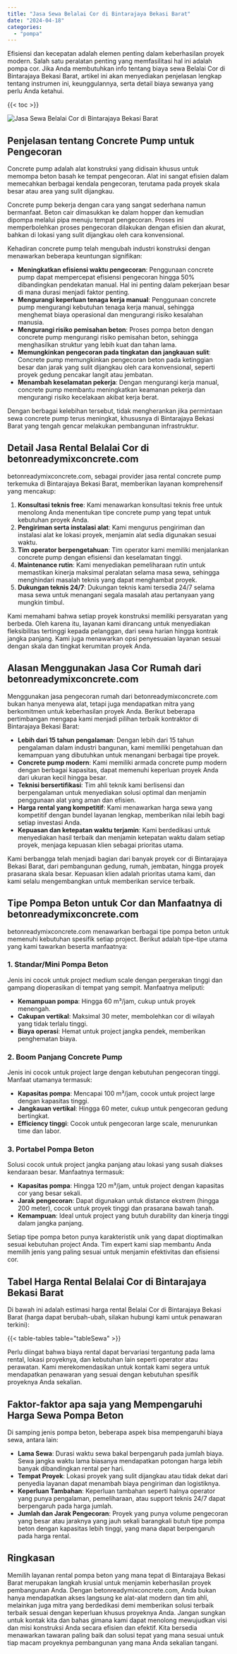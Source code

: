 ```yaml
---
title: "Jasa Sewa Belalai Cor di Bintarajaya Bekasi Barat"
date: "2024-04-18"
categories: 
  - "pompa"
---
```


Efisiensi dan kecepatan adalah elemen penting dalam keberhasilan proyek modern. Salah satu peralatan penting yang memfasilitasi hal ini adalah pompa cor. Jika Anda membutuhkan info tentang biaya sewa Belalai Cor di Bintarajaya Bekasi Barat, artikel ini akan menyediakan penjelasan lengkap tentang instrumen ini, keunggulannya, serta detail biaya sewanya yang perlu Anda ketahui.

{{< toc >}}

![Jasa Sewa Belalai Cor di Bintarajaya Bekasi Barat](https://betoncor8.github.io/pump/concrete-pump%20(3).png)

## Penjelasan tentang Concrete Pump untuk Pengecoran

Concrete pump adalah alat konstruksi yang didisain khusus untuk memompa beton basah ke tempat pengecoran. Alat ini sangat efisien dalam memecahkan berbagai kendala pengecoran, terutama pada proyek skala besar atau area yang sulit dijangkau.

Concrete pump bekerja dengan cara yang sangat sederhana namun bermanfaat. Beton cair dimasukkan ke dalam hopper dan kemudian dipompa melalui pipa menuju tempat pengecoran. Proses ini memperbolehkan proses pengecoran dilakukan dengan efisien dan akurat, bahkan di lokasi yang sulit dijangkau oleh cara konvensional.

Kehadiran concrete pump telah mengubah industri konstruksi dengan menawarkan beberapa keuntungan signifikan:

- **Meningkatkan efisiensi waktu pengecoran**: Penggunaan concrete pump dapat mempercepat efisiensi pengecoran hingga 50% dibandingkan pendekatan manual. Hal ini penting dalam pekerjaan besar di mana durasi menjadi faktor penting.
- **Mengurangi keperluan tenaga kerja manual**: Penggunaan concrete pump mengurangi kebutuhan tenaga kerja manual, sehingga menghemat biaya operasional dan mengurangi risiko kesalahan manusia.
- **Mengurangi risiko pemisahan beton**: Proses pompa beton dengan concrete pump mengurangi risiko pemisahan beton, sehingga menghasilkan struktur yang lebih kuat dan tahan lama.
- **Memungkinkan pengecoran pada tingkatan dan jangkauan sulit**: Concrete pump memungkinkan pengecoran beton pada ketinggian besar dan jarak yang sulit dijangkau oleh cara konvensional, seperti proyek gedung pencakar langit atau jembatan.
- **Menambah keselamatan pekerja**: Dengan mengurangi kerja manual, concrete pump membantu meningkatkan keamanan pekerja dan mengurangi risiko kecelakaan akibat kerja berat.

Dengan berbagai kelebihan tersebut, tidak mengherankan jika permintaan sewa concrete pump terus meningkat, khususnya di Bintarajaya Bekasi Barat yang tengah gencar melakukan pembangunan infrastruktur.

## Detail Jasa Rental Belalai Cor di betonreadymixconcrete.com

betonreadymixconcrete.com, sebagai provider jasa rental concrete pump terkemuka di Bintarajaya Bekasi Barat, memberikan layanan komprehensif yang mencakup:

1. **Konsultasi teknis free**: Kami menawarkan konsultasi teknis free untuk menolong Anda menentukan tipe concrete pump yang tepat untuk kebutuhan proyek Anda.
2. **Pengiriman serta instalasi alat**: Kami mengurus pengiriman dan instalasi alat ke lokasi proyek, menjamin alat sedia digunakan sesuai waktu.
3. **Tim operator berpengetahuan**: Tim operator kami memiliki menjalankan concrete pump dengan efisiensi dan keselamatan tinggi.
4. **Maintenance rutin**: Kami menyediakan pemeliharaan rutin untuk memastikan kinerja maksimal peralatan selama masa sewa, sehingga menghindari masalah teknis yang dapat menghambat proyek.
5. **Dukungan teknis 24/7**: Dukungan teknis kami tersedia 24/7 selama masa sewa untuk menangani segala masalah atau pertanyaan yang mungkin timbul.

Kami memahami bahwa setiap proyek konstruksi memiliki persyaratan yang berbeda. Oleh karena itu, layanan kami dirancang untuk menyediakan fleksibilitas tertinggi kepada pelanggan, dari sewa harian hingga kontrak jangka panjang. Kami juga menawarkan opsi penyesuaian layanan sesuai dengan skala dan tingkat kerumitan proyek Anda.

## Alasan Menggunakan Jasa Cor Rumah dari betonreadymixconcrete.com

Menggunakan jasa pengecoran rumah dari betonreadymixconcrete.com bukan hanya menyewa alat, tetapi juga mendapatkan mitra yang berkomitmen untuk keberhasilan proyek Anda. Berikut beberapa pertimbangan mengapa kami menjadi pilihan terbaik kontraktor di Bintarajaya Bekasi Barat:

- **Lebih dari 15 tahun pengalaman**: Dengan lebih dari 15 tahun pengalaman dalam industri bangunan, kami memiliki pengetahuan dan kemampuan yang dibutuhkan untuk menangani berbagai tipe proyek.
- **Concrete pump modern**: Kami memiliki armada concrete pump modern dengan berbagai kapasitas, dapat memenuhi keperluan proyek Anda dari ukuran kecil hingga besar.
- **Teknisi bersertifikasi**: Tim ahli teknik kami berlisensi dan berpengalaman untuk menyediakan solusi optimal dan menjamin penggunaan alat yang aman dan efisien.
- **Harga rental yang kompetitif**: Kami menawarkan harga sewa yang kompetitif dengan bundel layanan lengkap, memberikan nilai lebih bagi setiap investasi Anda.
- **Kepuasan dan ketepatan waktu terjamin**: Kami berdedikasi untuk menyediakan hasil terbaik dan menjamin ketepatan waktu dalam setiap proyek, menjaga kepuasan klien sebagai prioritas utama.

Kami berbangga telah menjadi bagian dari banyak proyek cor di Bintarajaya Bekasi Barat, dari pembangunan gedung, rumah, jembatan, hingga proyek prasarana skala besar. Kepuasan klien adalah prioritas utama kami, dan kami selalu mengembangkan untuk memberikan service terbaik.

## Tipe Pompa Beton untuk Cor dan Manfaatnya di betonreadymixconcrete.com

betonreadymixconcrete.com menawarkan berbagai tipe pompa beton untuk memenuhi kebutuhan spesifik setiap project. Berikut adalah tipe-tipe utama yang kami tawarkan beserta manfaatnya:

### 1\. Standar/Mini Pompa Beton

Jenis ini cocok untuk project medium scale dengan pergerakan tinggi dan gampang dioperasikan di tempat yang sempit. Manfaatnya meliputi:

- **Kemampuan pompa**: Hingga 60 m³/jam, cukup untuk proyek menengah.
- **Cakupan vertikal**: Maksimal 30 meter, membolehkan cor di wilayah yang tidak terlalu tinggi.
- **Biaya operasi**: Hemat untuk project jangka pendek, memberikan penghematan biaya.

### 2\. Boom Panjang Concrete Pump

Jenis ini cocok untuk project large dengan kebutuhan pengecoran tinggi. Manfaat utamanya termasuk:

- **Kapasitas pompa**: Mencapai 100 m³/jam, cocok untuk project large dengan kapasitas tinggi.
- **Jangkauan vertikal**: Hingga 60 meter, cukup untuk pengecoran gedung bertingkat.
- **Efficiency tinggi**: Cocok untuk pengecoran large scale, menurunkan time dan labor.

### 3\. Portabel Pompa Beton

Solusi cocok untuk project jangka panjang atau lokasi yang susah diakses kendaraan besar. Manfaatnya termasuk:

- **Kapasitas pompa**: Hingga 120 m³/jam, untuk project dengan kapasitas cor yang besar sekali.
- **Jarak pengecoran**: Dapat digunakan untuk distance ekstrem (hingga 200 meter), cocok untuk proyek tinggi dan prasarana bawah tanah.
- **Kemampuan**: Ideal untuk project yang butuh durability dan kinerja tinggi dalam jangka panjang.

Setiap tipe pompa beton punya karakteristik unik yang dapat dioptimalkan sesuai kebutuhan project Anda. Tim expert kami siap membantu Anda memilih jenis yang paling sesuai untuk menjamin efektivitas dan efisiensi cor.

## Tabel Harga Rental Belalai Cor di Bintarajaya Bekasi Barat

Di bawah ini adalah estimasi harga rental Belalai Cor di Bintarajaya Bekasi Barat (harga dapat berubah-ubah, silakan hubungi kami untuk penawaran terkini):

{{< table-tables table="tableSewa" >}}

Perlu diingat bahwa biaya rental dapat bervariasi tergantung pada lama rental, lokasi proyeknya, dan kebutuhan lain seperti operator atau perawatan. Kami merekomendasikan untuk kontak kami segera untuk mendapatkan penawaran yang sesuai dengan kebutuhan spesifik proyeknya Anda sekalian.

## Faktor-faktor apa saja yang Mempengaruhi Harga Sewa Pompa Beton

Di samping jenis pompa beton, beberapa aspek bisa mempengaruhi biaya sewa, antara lain:

- **Lama Sewa**: Durasi waktu sewa bakal berpengaruh pada jumlah biaya. Sewa jangka waktu lama biasanya mendapatkan potongan harga lebih banyak dibandingkan rental per hari.
- **Tempat Proyek**: Lokasi proyek yang sulit dijangkau atau tidak dekat dari penyedia layanan dapat menambah biaya pengiriman dan logistiknya.
- **Keperluan Tambahan**: Keperluan tambahan seperti halnya operator yang punya pengalaman, pemeliharaan, atau support teknis 24/7 dapat berpengaruh pada harga jumlah.
- **Jumlah dan Jarak Pengecoran**: Proyek yang punya volume pengecoran yang besar atau jaraknya yang jauh sekali barangkali butuh tipe pompa beton dengan kapasitas lebih tinggi, yang mana dapat berpengaruh pada harga rental.

## Ringkasan

Memilih layanan rental pompa beton yang mana tepat di Bintarajaya Bekasi Barat merupakan langkah krusial untuk menjamin keberhasilan proyek pembangunan Anda. Dengan betonreadymixconcrete.com, Anda bukan hanya mendapatkan akses langsung ke alat-alat modern dan tim ahli, melainkan juga mitra yang berdedikasi demi memberikan solusi terbaik terbaik sesuai dengan keperluan khusus proyeknya Anda. Jangan sungkan untuk kontak kita dan bahas gimana kami dapat menolong mewujudkan visi dan misi konstruksi Anda secara efisien dan efektif. Kita bersedia menawarkan tawaran paling baik dan solusi tepat yang mana sesuai untuk tiap macam proyeknya pembangunan yang mana Anda sekalian tangani.
